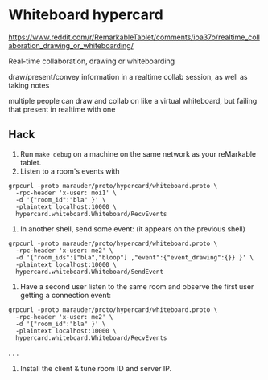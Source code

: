 # Whiteboard hypercard

https://www.reddit.com/r/RemarkableTablet/comments/ioa37o/realtime_collaboration_drawing_or_whiteboarding/

Real-time collaboration, drawing or whiteboarding

draw/present/convey information in a realtime collab session, as well as taking notes

multiple people can draw and collab on like a virtual whiteboard, but failing that present in realtime with one

## Hack

1. Run `make debug` on a machine on the same network as your reMarkable tablet.
1. Listen to a room's events with
```
grpcurl -proto marauder/proto/hypercard/whiteboard.proto \
  -rpc-header 'x-user: moi1' \
  -d '{"room_id":"bla" }' \
  -plaintext localhost:10000 \
  hypercard.whiteboard.Whiteboard/RecvEvents
```
1. In another shell, send some event: (it appears on the previous shell)
```
grpcurl -proto marauder/proto/hypercard/whiteboard.proto \
  -rpc-header 'x-user: me2' \
  -d '{"room_ids":["bla","bloop"] ,"event":{"event_drawing":{}} }' \
  -plaintext localhost:10000 \
  hypercard.whiteboard.Whiteboard/SendEvent
```
1. Have a second user listen to the same room and observe the first user getting a connection event:
```
grpcurl -proto marauder/proto/hypercard/whiteboard.proto \
  -rpc-header 'x-user: me2' \
  -d '{"room_id":"bla" }' \
  -plaintext localhost:10000 \
  hypercard.whiteboard.Whiteboard/RecvEvents
```

.
.
.
1. Install the client & tune room ID and server IP.
